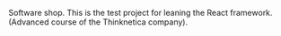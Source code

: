 Software shop.
This is the test project for leaning the React framework.
(Advanced course of the Thinknetica company).
